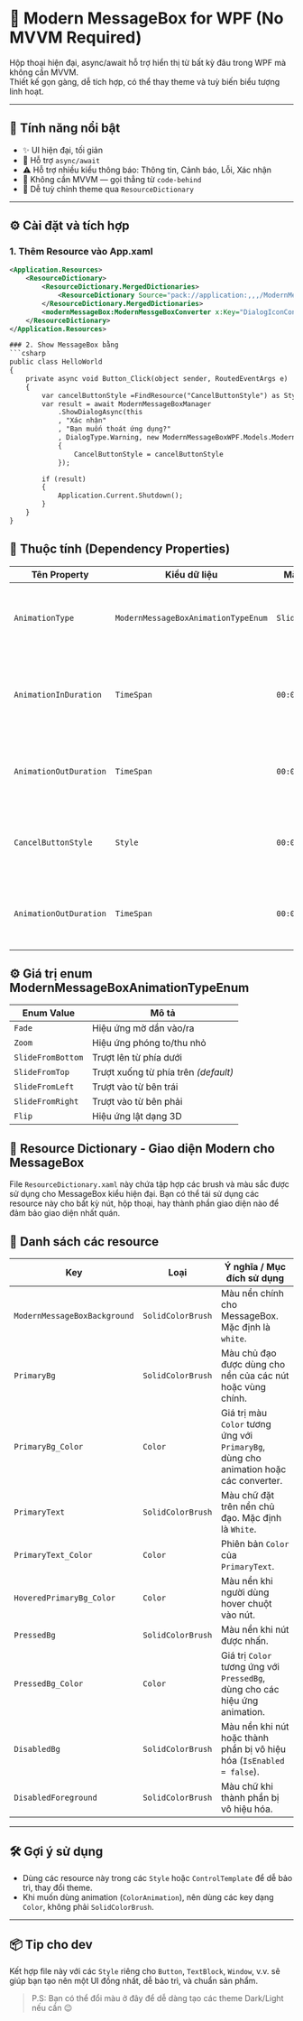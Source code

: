# 💬 Modern MessageBox for WPF (No MVVM Required)

Hộp thoại hiện đại, async/await hỗ trợ hiển thị từ bất kỳ đâu trong WPF mà không cần MVVM.  
Thiết kế gọn gàng, dễ tích hợp, có thể thay theme và tuỳ biến biểu tượng linh hoạt.

---

## 🎨 Tính năng nổi bật

- ✨ UI hiện đại, tối giản
- 🔄 Hỗ trợ `async/await`
- ⚠️ Hỗ trợ nhiều kiểu thông báo: Thông tin, Cảnh báo, Lỗi, Xác nhận
- 🧠 Không cần MVVM — gọi thẳng từ `code-behind`
- 🌈 Dễ tuỳ chỉnh theme qua `ResourceDictionary`

---

## ⚙️ Cài đặt và tích hợp

### 1. Thêm Resource vào App.xaml

````xml
<Application.Resources>
    <ResourceDictionary>
        <ResourceDictionary.MergedDictionaries>
            <ResourceDictionary Source="pack://application:,,,/ModernMessageBoxWPF;component/Themes/Light.xaml" />
        </ResourceDictionary.MergedDictionaries>
        <modernMessageBox:ModernMessgeBoxConverter x:Key="DialogIconConverter" />
    </ResourceDictionary>
</Application.Resources>

### 2. Show MessageBox bằng
```csharp
public class HelloWorld
{
    private async void Button_Click(object sender, RoutedEventArgs e)
    {
        var cancelButtonStyle =FindResource("CancelButtonStyle") as Style;
        var result = await ModernMessageBoxManager
            .ShowDialogAsync(this
            , "Xác nhận"
            , "Bạn muốn thoát ứng dụng?"
            , DialogType.Warning, new ModernMessageBoxWPF.Models.ModernMessageBoxStyle()
            {
                CancelButtonStyle = cancelButtonStyle
            });

        if (result)
        {
            Application.Current.Shutdown();
        }
    }
}
````

## 🧩 Thuộc tính (Dependency Properties)

| Tên Property           | Kiểu dữ liệu                        | Mặc định       | Mô tả                                              |
| ---------------------- | ----------------------------------- | -------------- | -------------------------------------------------- |
| `AnimationType`        | `ModernMessageBoxAnimationTypeEnum` | `SlideFromTop` | Kiểu hiệu ứng khi hiển thị và ẩn message box.      |
| `AnimationInDuration`  | `TimeSpan`                          | `00:00:00.250` | Thời gian chạy animation khi hiển thị message box. |
| `AnimationOutDuration` | `TimeSpan`                          | `00:00:00.250` | Thời gian chạy animation khi đóng message box.     |
| `CancelButtonStyle`    | `Style`                             | `00:00:00.250` | Thời gian chạy animation khi đóng message box.     |
| `AnimationOutDuration` | `TimeSpan`                          | `00:00:00.250` | Thời gian chạy animation khi đóng message box.     |

## ⚙️ Giá trị enum ModernMessageBoxAnimationTypeEnum

| Enum Value        | Mô tả                                |
| ----------------- | ------------------------------------ |
| `Fade`            | Hiệu ứng mờ dần vào/ra               |
| `Zoom`            | Hiệu ứng phóng to/thu nhỏ            |
| `SlideFromBottom` | Trượt lên từ phía dưới               |
| `SlideFromTop`    | Trượt xuống từ phía trên _(default)_ |
| `SlideFromLeft`   | Trượt vào từ bên trái                |
| `SlideFromRight`  | Trượt vào từ bên phải                |
| `Flip`            | Hiệu ứng lật dạng 3D                 |

## 🎨 Resource Dictionary - Giao diện Modern cho MessageBox

File `ResourceDictionary.xaml` này chứa tập hợp các brush và màu sắc được sử dụng cho MessageBox kiểu hiện đại. Bạn có thể tái sử dụng các resource này cho bất kỳ nút, hộp thoại, hay thành phần giao diện nào để đảm bảo giao diện nhất quán.

## 🧱 Danh sách các resource

| **Key**                      | **Loại**          | **Ý nghĩa / Mục đích sử dụng**                                                        |
| ---------------------------- | ----------------- | ------------------------------------------------------------------------------------- |
| `ModernMessageBoxBackground` | `SolidColorBrush` | Màu nền chính cho MessageBox. Mặc định là `white`.                                    |
| `PrimaryBg`                  | `SolidColorBrush` | Màu chủ đạo được dùng cho nền của các nút hoặc vùng chính.                            |
| `PrimaryBg_Color`            | `Color`           | Giá trị màu `Color` tương ứng với `PrimaryBg`, dùng cho animation hoặc các converter. |
| `PrimaryText`                | `SolidColorBrush` | Màu chữ đặt trên nền chủ đạo. Mặc định là `White`.                                    |
| `PrimaryText_Color`          | `Color`           | Phiên bản `Color` của `PrimaryText`.                                                  |
| `HoveredPrimaryBg_Color`     | `Color`           | Màu nền khi người dùng hover chuột vào nút.                                           |
| `PressedBg`                  | `SolidColorBrush` | Màu nền khi nút được nhấn.                                                            |
| `PressedBg_Color`            | `Color`           | Giá trị `Color` tương ứng với `PressedBg`, dùng cho các hiệu ứng animation.           |
| `DisabledBg`                 | `SolidColorBrush` | Màu nền khi nút hoặc thành phần bị vô hiệu hóa (`IsEnabled = false`).                 |
| `DisabledForeground`         | `SolidColorBrush` | Màu chữ khi thành phần bị vô hiệu hóa.                                                |

---

## 🛠️ Gợi ý sử dụng

- Dùng các resource này trong các `Style` hoặc `ControlTemplate` để dễ bảo trì, thay đổi theme.
- Khi muốn dùng animation (`ColorAnimation`), nên dùng các key dạng `Color`, không phải `SolidColorBrush`.

---

## 📦 Tip cho dev

Kết hợp file này với các `Style` riêng cho `Button`, `TextBlock`, `Window`, v.v. sẽ giúp bạn tạo nên một UI đồng nhất, dễ bảo trì, và chuẩn sản phẩm.

> P.S: Bạn có thể đổi màu ở đây để dễ dàng tạo các theme Dark/Light nếu cần 😉
